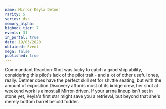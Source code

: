 ```yaml
---
name: Mirror Keyla Detmer
rarity: 5
series: dsc
memory_alpha:
bigbook_tier: 7
events: 31
in_portal: true
date: 19/03/2020
obtained: Event
mega: false
published: true
---
```


Commandant Reaction-Shot was lucky to catch a good ship ability, considering this pilot's lack of the pilot trait - and a lot of other useful ones, really. Detmer does have the perfect skill set for shuttle seating, but with the amount of exposition Discovery affords most of its bridge crew, her shot at weekend work is almost all Mirror-driven. If your arena lineup isn't set in stone yet, Keyla's first star might save you a retrieval, but beyond that she's merely bottom barrel behold fodder.
